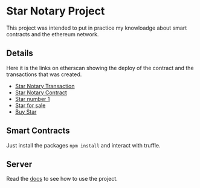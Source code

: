 # Star Notary Project

This project was intended to put in practice my knowloadge about smart contracts and the ethereum network.

## Details

Here it is the links on etherscan showing the deploy of the contract and the transactions that was created.

- [Star Notary Transaction](https://rinkeby.etherscan.io/tx/0xd6c079896cbfbce077508fc8ea67964662ef8a65a2ca79cac6ed7d56c2a70dae)
- [Star Notary Contract](https://rinkeby.etherscan.io/address/0x666637902600847d30f091e59e1cdc2c116a0df0)
- [Star number 1](https://rinkeby.etherscan.io/tx/0x212b8eca3c7dcf394f738194395e1f5f03978104342e8c1335db8119724fcd79)
- [Star for sale](https://rinkeby.etherscan.io/tx/0x2f31012c308ee4df49704258043384bbf7555897528f3f7f8b267b718b4a0e99)
- [Buy Star](https://rinkeby.etherscan.io/tx/0x89dd61737adea13419886fc5fd77b22374ab7abcc6a98c1b697083ef1efe921f)

## Smart Contracts

Just install the packages `npm install` and interact with truffle.

## Server

Read the [docs](server/README.md) to see how to use the project.
